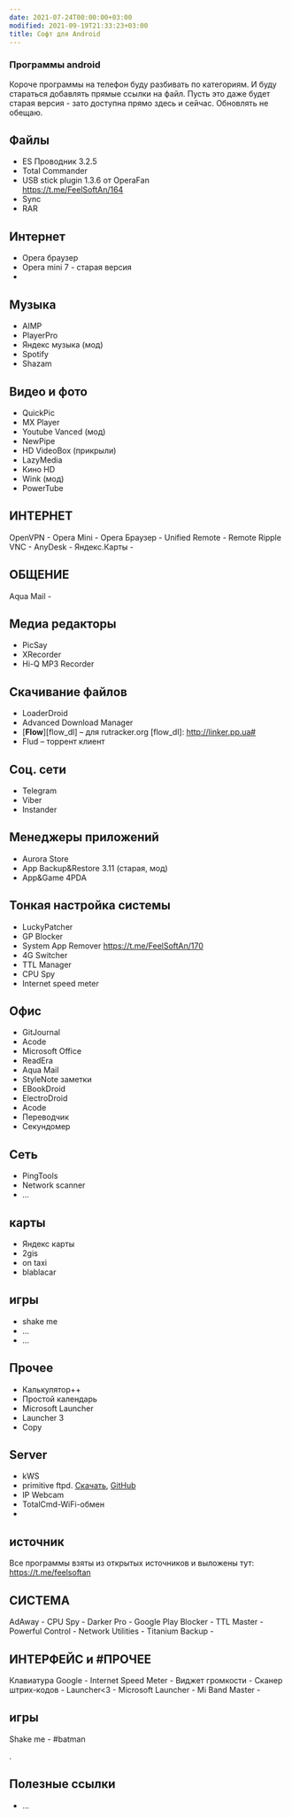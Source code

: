 ```yaml
---
date: 2021-07-24T00:00:00+03:00
modified: 2021-09-19T21:33:23+03:00
title: Софт для Android
---
```


### Программы android

Короче программы на телефон буду разбивать по категориям. И буду стараться добавлять прямые ссылки на файл. Пусть это даже будет старая версия - зато доступна прямо здесь и сейчас. Обновлять не обещаю.

## Файлы
- ES Проводник 3.2.5
- Total Commander 
- USB stick plugin 1.3.6 от OperaFan  
  <https://t.me/FeelSoftAn/164>
- Sync
- RAR

## Интернет 
- Opera браузер
- Opera mini 7 - старая версия
- 

## Музыка
- AIMP
- PlayerPro
- Яндекс музыка (мод)
- Spotify
- Shazam

## Видео и фото
- QuickPic
- MX Player
- Youtube Vanced (мод)
- NewPipe
- HD VideoBox (прикрыли)
- LazyMedia 
- Кино HD
- Wink (мод)
- PowerTube

## ИНТЕРНЕТ
OpenVPN - 
Opera Mini - 
Opera Браузер - 
Unified Remote - 
Remote Ripple VNC - 
AnyDesk - 
Яндекс.Карты - 

## ОБЩЕНИЕ
Aqua Mail - 

## Медиа редакторы
- PicSay
- XRecorder
- Hi-Q MP3 Recorder


 
## Скачивание файлов
- LoaderDroid
- Advanced Download Manager
- [**Flow**][flow_dl] – для rutracker.org
[flow_dl]: http://linker.pp.ua#
- Flud – торрент клиент

## Соц. сети
- Telegram
- Viber
- Instander

## Менеджеры приложений
- Aurora Store
- App Backup&Restore 3.11 (старая, мод)
- App&Game 4PDA

## Тонкая настройка системы
- LuckyPatcher
- GP Blocker
- System App Remover <https://t.me/FeelSoftAn/170>
- 4G Switcher
- TTL Manager
- CPU Spy
- Internet speed meter

## Офис
- GitJournal
- Acode
- Microsoft Office
- ReadEra
- Aqua Mail
- StyleNote заметки
- EBookDroid
- ElectroDroid
- Acode
- Переводчик
- Секундомер


## Сеть
- PingTools
- Network scanner
- ...

## карты
- Яндекс карты
- 2gis
- on taxi
- blablacar

## игры
- shake me
- ...
- ...

## Прочее
- Калькулятор++
- Простой календарь
- Microsoft Launcher
- Launcher 3
- Copy

## Server
- kWS
- primitive ftpd. [Скачать](#), [GitHub](https://github.com/wolpi/prim-ftpd/releases)
- IP Webcam
- TotalCmd-WiFi-обмен
- 


## источник
Все программы взяты из открытых источников и выложены тут: <https://t.me/feelsoftan>


## СИСТЕМА
AdAway - 
CPU Spy - 
Darker Pro - 
Google Play Blocker - 
TTL Master - 
Powerful Control - 
Network Utilities - 
Titanium Backup - 

## ИНТЕРФЕЙС и #ПРОЧЕЕ
Клавиатура Google - 
Internet Speed Meter - 
Виджет громкости - 
Сканер штрих-кодов - 
Launcher<3 - 
Microsoft Launcher - 
Mi Band Master - 

## игры
Shake me - #batman

.

## Полезные ссылки
- ...
